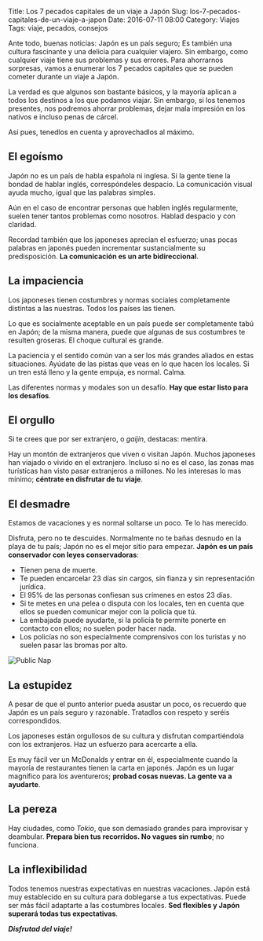 Title: Los 7 pecados capitales de un viaje a Japón
Slug: los-7-pecados-capitales-de-un-viaje-a-japon
Date: 2016-07-11 08:00
Category: Viajes
Tags: viaje, pecados, consejos



Ante todo, buenas noticias: Japón es un país seguro; Es también una cultura fascinante y una delicia para cualquier viajero. Sin embargo, como cualquier viaje tiene sus problemas y sus errores. Para ahorrarnos sorpresas, vamos a enumerar los 7 pecados capitales que se pueden cometer durante un viaje a Japón.

La verdad es que algunos son bastante básicos, y la mayoría aplican a todos los destinos a los que podamos viajar. Sin embargo, si los tenemos presentes, nos podremos ahorrar problemas, dejar mala impresión en los nativos e incluso penas de cárcel.

Así pues, tenedlos en cuenta y aprovechadlos al máximo.

## El egoísmo

Japón no es un país de habla española ni inglesa. Si la gente tiene la bondad de hablar inglés, correspóndeles despacio. La comunicación visual ayuda mucho, igual que las palabras simples.

Aún en el caso de encontrar personas que hablen inglés regularmente, suelen tener tantos problemas como nosotros. Hablad despacio y con claridad.

Recordad también que los japoneses aprecian el esfuerzo; unas pocas palabras en japonés pueden incrementar sustancialmente su predisposición. **La comunicación es un arte bidireccional**.

## La impaciencia

Los japoneses tienen costumbres y normas sociales completamente distintas a las nuestras. Todos los países las tienen.

Lo que es socialmente aceptable en un país puede ser completamente tabú en Japón; de la misma manera, puede que algunas de sus costumbres te resulten groseras. El choque cultural es grande.

La paciencia y el sentido común van a ser los más grandes aliados en estas situaciones. Ayúdate de las pistas que veas en lo que hacen los locales. Si un tren está lleno y la gente empuja, es normal. Calma.

Las diferentes normas y modales son un desafío. **Hay que estar listo para los desafíos**.

## El orgullo

Si te crees que por ser extranjero, o *gaijin*, destacas: mentira.

Hay un montón de extranjeros que viven o visitan Japón. Muchos japoneses han viajado o vivido en el extranjero. Incluso si no es el caso, las zonas mas turísticas han visto pasar extranjeros a millones. No les interesas lo mas mínimo; **céntrate en disfrutar de tu viaje**.

## El desmadre

Estamos de vacaciones y es normal soltarse un poco. Te lo has merecido.

Disfruta, pero no te descuides. Normalmente no te bañas desnudo en la playa de tu país; Japón no es el mejor sitio para empezar. **Japón es un país conservador con leyes conservadoras**:

* Tienen pena de muerte.
* Te pueden encarcelar 23 días sin cargos, sin fianza y sin representación jurídica.
* El 95% de las personas confiesan sus crímenes en estos 23 días.
* Si te metes en una pelea o disputa con los locales, ten en cuenta que ellos se pueden comunicar mejor con la policía que tú.
* La embajada puede ayudarte, si la policía te permite ponerte en contacto con ellos; no suelen poder hacer nada.
* Los policías no son especialmente comprensivos con los turistas y no suelen pasar las bromas por alto.

![Public Nap]({filename}/images/public_nap.jpg)

## La estupidez

A pesar de que el punto anterior pueda asustar un poco, os recuerdo que Japón es un país seguro y razonable. Tratadlos con respeto y seréis correspondidos.

Los japoneses están orgullosos de su cultura y disfrutan compartiéndola con los extranjeros. Haz un esfuerzo para acercarte a ella.

Es muy fácil ver un McDonalds y entrar en él, especialmente cuando la mayoría de restaurantes tienen la carta en japonés. Japón es un lugar magnífico para los aventureros; **probad cosas nuevas. La gente va a ayudarte**.

## La pereza

Hay ciudades, como *Tokio*, que son demasiado grandes para improvisar y deambular. **Prepara bien tus recorridos. No vagues sin rumbo**; no funciona.

## La inflexibilidad

Todos tenemos nuestras expectativas en nuestras vacaciones. Japón está muy establecido en su cultura para doblegarse a tus expectativas. Puede ser más fácil adaptarte a las costumbres locales. **Sed flexibles y Japón superará todas tus expectativas**.

***Disfrutad del viaje!***
